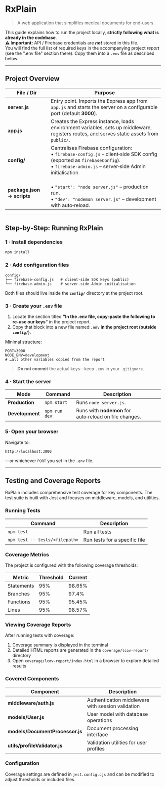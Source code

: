 # RxPlain

> A web application that simplifies medical documents for end‑users.

This guide explains how to run the project locally, **strictly following what is already in the codebase**.  
**⚠️ Important:** API / Firebase credentials are **_not_** stored in this file.  
You will find the full list of required keys in the accompanying project _report_ (see the ".env file" section there). Copy them into a `.env` file as described below.

---

## Project Overview

| File / Dir | Purpose |
|------------|---------|
| **server.js** | Entry point. Imports the Express app from `app.js` and starts the server on a configurable port (default **3000**). |
| **app.js** | Creates the Express instance, loads environment variables, sets up middleware, registers routes, and serves static assets from `public/`. |
| **config/** | Centralises Firebase configuration: <br>• `firebase-config.js` – client‑side SDK config (exported as `firebaseConfig`).<br>• `firebase-admin.js` – server‑side Admin initialisation. |
| **package.json → scripts** | <br>• `"start": "node server.js"` – production run.<br>• `"dev": "nodemon server.js"` – development with auto‑reload. |

---

## Step‑by‑Step: Running RxPlain

### 1 · Install dependencies

```bash
npm install
````

### 2 · Add configuration files

```text
config/
├── firebase-config.js   # client‑side SDK keys (public)
└── firebase-admin.js    # server‑side Admin initialisation
```

Both files should live inside the **`config/`** directory at the project root.

### 3 · Create your `.env` file

1. Locate the section titled **"In the .env file, copy‑paste the following to re‑use our keys"** in the project report.
2. Copy that block into a new file named `.env` **in the project root (outside `config/`)**.

Minimal structure:

```dotenv
PORT=3000
NODE_ENV=development
# …all other variables copied from the report
```

> **Do not commit** the actual keys—keep `.env` in your `.gitignore`.

### 4 · Start the server

| Mode            | Command       | Description                                            |
| --------------- | ------------- | ------------------------------------------------------ |
| **Production**  | `npm start`   | Runs `node server.js`.                                 |
| **Development** | `npm run dev` | Runs with **nodemon** for auto‑reload on file changes. |

### 5· Open your browser

Navigate to:

```
http://localhost:3000
```

—or whichever `PORT` you set in the `.env` file.

---

## Testing and Coverage Reports

RxPlain includes comprehensive test coverage for key components. The test suite is built with Jest and focuses on middleware, models, and utilities.

### Running Tests

| Command | Description |
|---------|-------------|
| `npm test` | Run all tests |
| `npm test -- tests/<filepath>` | Run tests for a specific file |

### Coverage Metrics

The project is configured with the following coverage thresholds:

| Metric | Threshold | Current |
|--------|-----------|---------|
| Statements | 95% | 98.65% |
| Branches | 95% | 97.4% |
| Functions | 95% | 95.45% |
| Lines | 95% | 98.57% |

### Viewing Coverage Reports

After running tests with coverage:

1. Coverage summary is displayed in the terminal
2. Detailed HTML reports are generated in the `coverage/lcov-report/` directory
3. Open `coverage/lcov-report/index.html` in a browser to explore detailed results

### Covered Components

| Component | Description |
|-----------|-------------|
| **middleware/auth.js** | Authentication middleware with session validation |
| **models/User.js** | User model with database operations |
| **models/DocumentProcessor.js** | Document processing interface |
| **utils/profileValidator.js** | Validation utilities for user profiles |

### Configuration

Coverage settings are defined in `jest.config.cjs` and can be modified to adjust thresholds or included files.
